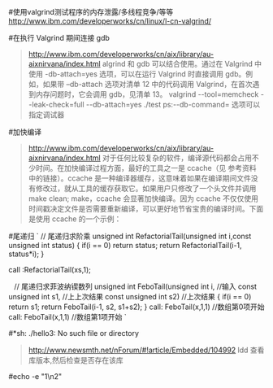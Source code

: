 #使用valgrind测试程序的内存泄露/多线程竞争/等等
http://www.ibm.com/developerworks/cn/linux/l-cn-valgrind/


#在执行 Valgrind 期间连接 gdb
>http://www.ibm.com/developerworks/cn/aix/library/au-aixnirvana/index.html
algrind 和 gdb 可以结合使用。通过在 Valgrind 中使用 -db-attach=yes 选项，可以在运行 Valgrind 时直接调用 gdb。例如，如果带 –db-attach 选项对清单 12 中的代码调用 Valgrind，在首次遇到内存问题时，它会调用 gdb，见清单 13。
valgrind --tool=memcheck --leak-check=full  --db-attach=yes ./test
ps:--db-command=<command> 选项可以指定调试器


#加快编译 
>http://www.ibm.com/developerworks/cn/aix/library/au-aixnirvana/index.html
对于任何比较复杂的软件，编译源代码都会占用不少时间。在加快编译过程方面，最好的工具之一是 ccache（见 参考资料 中的链接）。ccache 是一种编译器缓存，这意味着如果在编译期间文件没有修改过，就从工具的缓存获取它。如果用户只修改了一个头文件并调用 make clean; make，ccache 会显著加快编译。因为 ccache 不仅仅使用时间戳决定文件是否需要重新编译，可以更好地节省宝贵的编译时间。下面是使用 ccache 的一个示例：

#尾递归
`
// 尾递归求阶乘
unsigned int RefactorialTail(unsigned int i,const unsigned int status)
{
    if(i == 0)
        return status;
    return RefactorialTail(i-1, status*i);
}

call :RefactorialTail(xs,1);

`
`
// 尾递归求菲波纳锲数列
unsigned int FeboTail(unsigned int i,  //输入
                      const unsigned int s1,     //上上次结果
                      const unsigned int s2)    //上次结果
{
    if(i == 0)
        return s1;
    return FeboTail(i-1, s2, s1+s2);
}
call: FeboTail(x,1,1) //数组第0项开始
call: FeboTail(x,1,1) //数组第1项开始
`

#*sh: ./hello3: No such file or directory 
>http://www.newsmth.net/nForum/#!article/Embedded/104992
ldd 查看库版本,然后检查是否存在该库

#echo -e "1\n2" 
